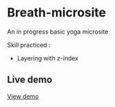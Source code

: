 # Breath-microsite
An in progress basic yoga microsite


Skill practiced :

* Layering with z-index


## Live demo

[View demo](https://patriciamasioni.github.io/Lyrics-page/)

